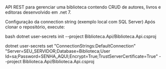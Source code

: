 API REST para gerenciar uma biblioteca contendo CRUD de autores, livros e editoras desenvolvido em .net 7.

Configuração da connection string (exemplo local com SQL Server)
Após clonar o repositório, execute:

bash dotnet user-secrets init --project Biblioteca.Api/Biblioteca.Api.csproj

dotnet user-secrets set "ConnectionStrings:DefaultConnection" "Server=SEU_SERVIDOR;Database=Biblioteca;User Id=sa;Password=SENHA_AQUI;Encrypt=True;TrustServerCertificate=True" --project Biblioteca.Api/Biblioteca.Api.csproj
